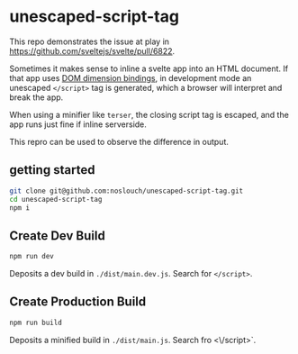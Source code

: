 # unescaped-script-tag
This repo demonstrates the issue at play in https://github.com/sveltejs/svelte/pull/6822.

Sometimes it makes sense to inline a svelte app into an HTML document. If that app uses [DOM dimension bindings](https://svelte.dev/tutorial/dimensions), in development mode an unescaped `</script>` tag is generated, which a browser will interpret and break the app.

When using a minifier like `terser`, the closing script tag is escaped, and the app runs just fine if inline serverside.

This repro can be used to observe the difference in output.

## getting started

```sh
git clone git@github.com:noslouch/unescaped-script-tag.git
cd unescaped-script-tag
npm i
```

## Create Dev Build
```sh
npm run dev
```

Deposits a dev build in `./dist/main.dev.js`. Search for `</script>`.

## Create Production Build
```sh
npm run build
```

Deposits a minified build in `./dist/main.js`. Search fro <\\/script>`.
